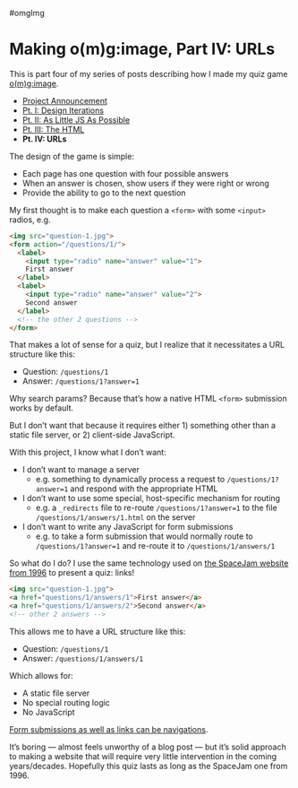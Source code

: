 #omgImg

# Making o(m)g:image, Part IV: URLs

This is part four of my series of posts describing how I made my  quiz game [o(m)g:image](https://omgimg.jim-nielsen.com).

- [Project Announcement](https://blog.jim-nielsen.com/2024/omgimg/)
- [Pt. I: Design Iterations](https://blog.jim-nielsen.com/2024/making-omgimg-pt-i/)
- [Pt. II: As Little JS As Possible](https://blog.jim-nielsen.com/2024/making-omgimg-pt-ii/)
- [Pt. III: The HTML](https://blog.jim-nielsen.com/2024/making-omgimg-pt-iii/)
- **Pt. IV: URLs**

The design of the game is simple:

- Each page has one question with four possible answers
- When an answer is chosen, show users if they were right or wrong
- Provide the ability to go to the next question

My first thought is to make each question a `<form>` with some `<input>` radios, e.g.

```html
<img src="question-1.jpg">
<form action="/questions/1/">
  <label>
    <input type="radio" name="answer" value="1">
    First answer
  </label>
  <label>
    <input type="radio" name="answer" value="2">
    Second answer
  </label>
  <!-- the other 2 questions -->
</form>
```

That makes a lot of sense for a quiz, but I realize that it necessitates a URL structure like this:

- Question: `/questions/1`
- Answer: `/questions/1?answer=1`

Why search params? Because that’s how a native HTML `<form>` submission works by default.

But I don’t want that because it requires either 1) something other than a static file server, or 2) client-side JavaScript. 

With this project, I know what I don’t want:

- I don’t want to manage a server
	- e.g. something to dynamically process a request to `/questions/1?answer=1` and respond with the appropriate HTML
- I don’t want to use some special, host-specific mechanism for routing
	- e.g. a `_redirects` file to re-route `/questions/1?answer=1` to the file `/questions/1/answers/1.html` on the server
- I don’t want to write any JavaScript for form submissions
	- e.g. to take a form submission that would normally route to `/questions/1?answer=1` and re-route it to `/questions/1/answers/1`

So what do I do? I use the same technology used on [the SpaceJam website from 1996](https://www.spacejam.com/1996/cmp/lineup/quizframes.html) to present a quiz: links!

```html
<img src="question-1.jpg">
<a href="questions/1/answers/1">First answer</a>
<a href="questions/1/answers/2">Second answer</a>
<!-- other 2 answers -->
```

This allows me to have a URL structure like this:

- Question: `/questions/1`
- Answer: `/questions/1/answers/1`

Which allows for:

- A static file server
- No special routing logic
- No JavaScript

[Form submissions as well as links can be navigations](https://blog.jim-nielsen.com/2024/navigations-on-the-web/).

It’s boring — almost feels unworthy of a blog post — but it’s solid approach to making a website that will require very little intervention in the coming years/decades. Hopefully this quiz lasts as long as the SpaceJam one from 1996.